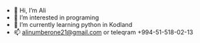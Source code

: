 - 👋 Hi, I’m Ali
- 👀 I’m interested in programing
- 🌱 I’m currently learning python in Kodland
- 📫 alinumberone21@gmail.com or teleqram +994-51-518-02-13
